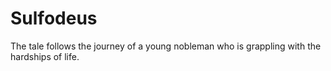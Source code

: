 # Sulfodeus
The tale follows the journey of a young nobleman who is grappling with the hardships of life.
